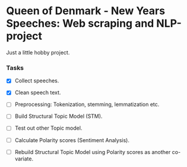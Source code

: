 # Queen of Denmark - New Years Speeches: Web scraping and NLP-project

Just a little hobby project.

### Tasks

- [x] Collect speeches.
- [x] Clean speech text.
- [ ] Preprocessing: Tokenization, stemming, lemmatization etc.
- [ ] Build Structural Topic Model (STM).
- [ ] Test out other Topic model.
- [ ] Calculate Polarity scores (Sentiment Analysis).
- [ ] Rebuild Structural Topic Model using Polarity scores as another co-variate.

